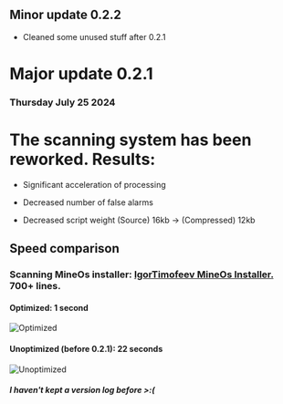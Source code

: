 
## Minor update 0.2.2

- Cleaned some unused stuff after 0.2.1

# Major update 0.2.1
### Thursday July 25 2024

# The scanning system has been reworked. Results:

- Significant acceleration of processing

- Decreased number of false alarms

- Decreased script weight (Source) 16kb -> (Compressed) 12kb
## Speed comparison

### Scanning MineOs installer: [IgorTimofeev MineOs Installer.](https://github.com/IgorTimofeev/MineOS/blob/master/Installer/Main.lua) 700+ lines.

#### Optimized: 1 second
![Optimized](https://i.imgur.com/1Pz8MhG.gif) 

#### Unoptimized (before 0.2.1): 22 seconds
![Unoptimized](https://i.imgur.com/gslYFzd.gif) 

##### I haven't kept a version log before >:( 
